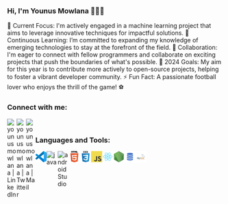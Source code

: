 ### Hi, I'm Younus Mowlana 👋👨‍💻

🔭 Current Focus: I'm actively engaged in a machine learning project that aims to leverage innovative techniques for impactful solutions.
🌱 Continuous Learning: I’m committed to expanding my knowledge of emerging technologies to stay at the forefront of the field.
👯 Collaboration: I'm eager to connect with fellow programmers and collaborate on exciting projects that push the boundaries of what's possible.
🥅 2024 Goals: My aim for this year is to contribute more actively to open-source projects, helping to foster a vibrant developer community.
⚡ Fun Fact: A passionate football lover who enjoys the thrill of the game! ⚽


### Connect with me:

<a href="https://www.linkedin.com/in/younus-mowlana"><img align="left" alt="younusmowlana | LinkedIn" width="22px" src="https://img.icons8.com/fluency/48/000000/linkedin.png" /><a/>
<a href="https://twitter.com/younusmowlana"><img align="left" alt="younusmowlana | Twitter" width="22px" src="https://img.icons8.com/fluency/48/000000/twitter.png" /><a/>
<a href="mailto:younusmonna1.@gmail.com"><img align="left" alt="younusmowlana | Mail" width="22px" src="https://img.icons8.com/fluency/48/000000/mail.png" /></a>
  <br/>
  <h3 align="left">Languages and Tools:</h3>
<img align="left" alt="Visual Studio Code" width="26px" src="https://raw.githubusercontent.com/github/explore/80688e429a7d4ef2fca1e82350fe8e3517d3494d/topics/visual-studio-code/visual-studio-code.png" />
<img align="left" alt="java" width="26px" src="https://img.icons8.com/color/48/000000/java-coffee-cup-logo--v1.png" />
<img align="left" alt="androidStudio" width="26px" src="https://img.icons8.com/color/48/000000/android-studio--v3.png" />
<img align="left" alt="HTML5" width="26px" src="https://raw.githubusercontent.com/github/explore/80688e429a7d4ef2fca1e82350fe8e3517d3494d/topics/html/html.png" />
<img align="left" alt="CSS3" width="26px" src="https://raw.githubusercontent.com/github/explore/80688e429a7d4ef2fca1e82350fe8e3517d3494d/topics/css/css.png" />
<img align="left" alt="JavaScript" width="26px" src="https://raw.githubusercontent.com/github/explore/80688e429a7d4ef2fca1e82350fe8e3517d3494d/topics/javascript/javascript.png" />
<img align="left" alt="React" width="26px" src="https://raw.githubusercontent.com/github/explore/80688e429a7d4ef2fca1e82350fe8e3517d3494d/topics/react/react.png" />
<img align="left" alt="Node.js" width="26px" src="https://raw.githubusercontent.com/github/explore/80688e429a7d4ef2fca1e82350fe8e3517d3494d/topics/nodejs/nodejs.png" />
<img align="left" alt="SQL" width="26px" src="https://raw.githubusercontent.com/github/explore/80688e429a7d4ef2fca1e82350fe8e3517d3494d/topics/sql/sql.png" />
<img align="left" alt="MySQL" width="26px" src="https://raw.githubusercontent.com/github/explore/80688e429a7d4ef2fca1e82350fe8e3517d3494d/topics/mysql/mysql.png" /><br/>
<br/>




  


